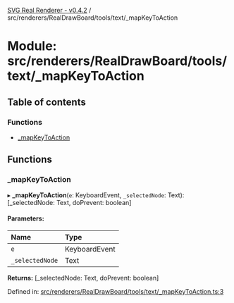 [SVG Real Renderer - v0.4.2](../docs.md) / src/renderers/RealDrawBoard/tools/text/_mapKeyToAction

# Module: src/renderers/RealDrawBoard/tools/text/\_mapKeyToAction

## Table of contents

### Functions

- [\_mapKeyToAction](src_renderers_realdrawboard_tools_text__mapkeytoaction.md#_mapkeytoaction)

## Functions

### \_mapKeyToAction

▸ **_mapKeyToAction**(`e`: KeyboardEvent, `_selectedNode`: Text): [\_selectedNode: Text, doPrevent: boolean]

#### Parameters:

Name | Type |
:------ | :------ |
`e` | KeyboardEvent |
`_selectedNode` | Text |

**Returns:** [\_selectedNode: Text, doPrevent: boolean]

Defined in: [src/renderers/RealDrawBoard/tools/text/_mapKeyToAction.ts:3](https://github.com/HarshKhandeparkar/svg-real-renderer/blob/2797013/src/renderers/RealDrawBoard/tools/text/_mapKeyToAction.ts#L3)
